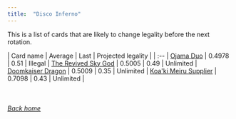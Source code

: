 ```yaml
---
title:  "Disco Inferno"
---
```


This is a list of cards that are likely to change legality before the next rotation.

| Card name | Average | Last | Projected legality |
| :-- |
[Ojama Duo](https://db.ygoprodeck.com/card/?search=Ojama%20Duo) | 0.4978 | 0.51 | Illegal |
[The Revived Sky God](https://db.ygoprodeck.com/card/?search=The%20Revived%20Sky%20God) | 0.5005 | 0.49 | Unlimited |
[Doomkaiser Dragon](https://db.ygoprodeck.com/card/?search=Doomkaiser%20Dragon) | 0.5009 | 0.35 | Unlimited |
[Koa'ki Meiru Supplier](https://db.ygoprodeck.com/card/?search=Koa'ki%20Meiru%20Supplier) | 0.7098 | 0.43 | Unlimited |

<br>

###### [Back home](index)